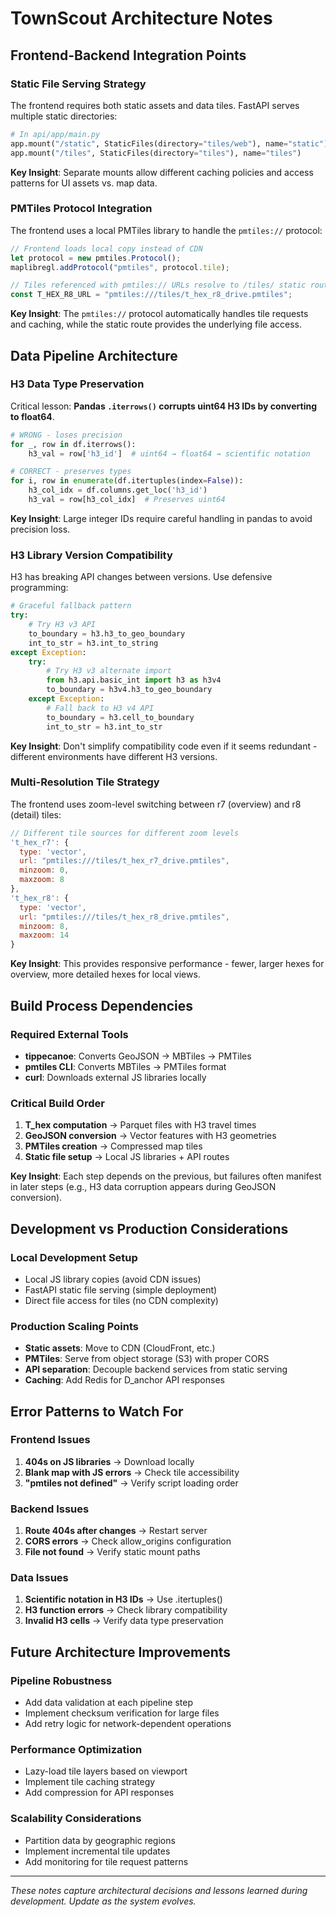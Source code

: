 # TownScout Architecture Notes

## Frontend-Backend Integration Points

### Static File Serving Strategy
The frontend requires both static assets and data tiles. FastAPI serves multiple static directories:

```python
# In api/app/main.py
app.mount("/static", StaticFiles(directory="tiles/web"), name="static")  # Frontend assets
app.mount("/tiles", StaticFiles(directory="tiles"), name="tiles")        # PMTiles data
```

**Key Insight**: Separate mounts allow different caching policies and access patterns for UI assets vs. map data.

### PMTiles Protocol Integration
The frontend uses a local PMTiles library to handle the `pmtiles://` protocol:

```javascript
// Frontend loads local copy instead of CDN
let protocol = new pmtiles.Protocol();
maplibregl.addProtocol("pmtiles", protocol.tile);

// Tiles referenced with pmtiles:// URLs resolve to /tiles/ static route
const T_HEX_R8_URL = "pmtiles:///tiles/t_hex_r8_drive.pmtiles";
```

**Key Insight**: The `pmtiles://` protocol automatically handles tile requests and caching, while the static route provides the underlying file access.

## Data Pipeline Architecture

### H3 Data Type Preservation
Critical lesson: **Pandas `.iterrows()` corrupts uint64 H3 IDs by converting to float64**.

```python
# WRONG - loses precision
for _, row in df.iterrows():
    h3_val = row['h3_id']  # uint64 → float64 → scientific notation

# CORRECT - preserves types  
for i, row in enumerate(df.itertuples(index=False)):
    h3_col_idx = df.columns.get_loc('h3_id')
    h3_val = row[h3_col_idx]  # Preserves uint64
```

**Key Insight**: Large integer IDs require careful handling in pandas to avoid precision loss.

### H3 Library Version Compatibility
H3 has breaking API changes between versions. Use defensive programming:

```python
# Graceful fallback pattern
try:
    # Try H3 v3 API
    to_boundary = h3.h3_to_geo_boundary
    int_to_str = h3.int_to_string
except Exception:
    try:
        # Try H3 v3 alternate import
        from h3.api.basic_int import h3 as h3v4
        to_boundary = h3v4.h3_to_geo_boundary
    except Exception:
        # Fall back to H3 v4 API
        to_boundary = h3.cell_to_boundary
        int_to_str = h3.int_to_str
```

**Key Insight**: Don't simplify compatibility code even if it seems redundant - different environments have different H3 versions.

### Multi-Resolution Tile Strategy
The frontend uses zoom-level switching between r7 (overview) and r8 (detail) tiles:

```javascript
// Different tile sources for different zoom levels
't_hex_r7': {
  type: 'vector',
  url: "pmtiles:///tiles/t_hex_r7_drive.pmtiles",
  minzoom: 0,
  maxzoom: 8
},
't_hex_r8': {
  type: 'vector', 
  url: "pmtiles:///tiles/t_hex_r8_drive.pmtiles",
  minzoom: 8,
  maxzoom: 14
}
```

**Key Insight**: This provides responsive performance - fewer, larger hexes for overview, more detailed hexes for local views.

## Build Process Dependencies

### Required External Tools
- **tippecanoe**: Converts GeoJSON → MBTiles → PMTiles
- **pmtiles CLI**: Converts MBTiles → PMTiles format
- **curl**: Downloads external JS libraries locally

### Critical Build Order
1. **T_hex computation** → Parquet files with H3 travel times
2. **GeoJSON conversion** → Vector features with H3 geometries  
3. **PMTiles creation** → Compressed map tiles
4. **Static file setup** → Local JS libraries + API routes

**Key Insight**: Each step depends on the previous, but failures often manifest in later steps (e.g., H3 data corruption appears during GeoJSON conversion).

## Development vs Production Considerations

### Local Development Setup
- Local JS library copies (avoid CDN issues)
- FastAPI static file serving (simple deployment)
- Direct file access for tiles (no CDN complexity)

### Production Scaling Points  
- **Static assets**: Move to CDN (CloudFront, etc.)
- **PMTiles**: Serve from object storage (S3) with proper CORS
- **API separation**: Decouple backend services from static serving
- **Caching**: Add Redis for D_anchor API responses

## Error Patterns to Watch For

### Frontend Issues
1. **404s on JS libraries** → Download locally
2. **Blank map with JS errors** → Check tile accessibility
3. **"pmtiles not defined"** → Verify script loading order

### Backend Issues  
1. **Route 404s after changes** → Restart server
2. **CORS errors** → Check allow_origins configuration
3. **File not found** → Verify static mount paths

### Data Issues
1. **Scientific notation in H3 IDs** → Use .itertuples()
2. **H3 function errors** → Check library compatibility  
3. **Invalid H3 cells** → Verify data type preservation

## Future Architecture Improvements

### Pipeline Robustness
- Add data validation at each pipeline step
- Implement checksum verification for large files
- Add retry logic for network-dependent operations

### Performance Optimization
- Lazy-load tile layers based on viewport
- Implement tile caching strategy
- Add compression for API responses

### Scalability Considerations
- Partition data by geographic regions
- Implement incremental tile updates
- Add monitoring for tile request patterns

---

*These notes capture architectural decisions and lessons learned during development. Update as the system evolves.*
